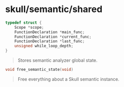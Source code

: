 # skull/semantic/shared

```c
typedef struct {
	Scope *scope;
	FunctionDeclaration *main_func;
	FunctionDeclaration *current_func;
	FunctionDeclaration *last_func;
	unsigned while_loop_depth;
}
```

> Stores semantic analyzer global state.

```c
void free_semantic_state(void)
```

> Free everything about a Skull semantic instance.

